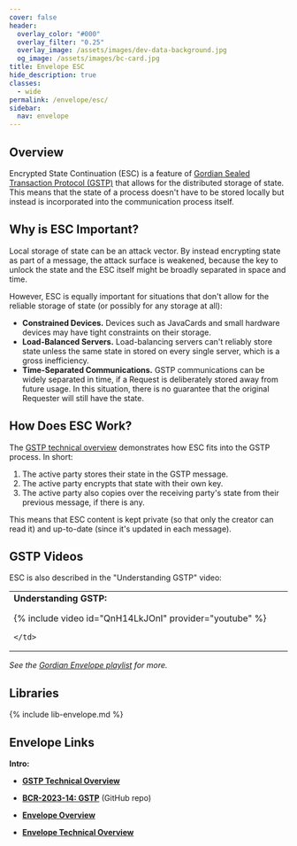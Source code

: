 ```yaml
---
cover: false
header:
  overlay_color: "#000"
  overlay_filter: "0.25"
  overlay_image: /assets/images/dev-data-background.jpg
  og_image: /assets/images/bc-card.jpg
title: Envelope ESC
hide_description: true
classes:
  - wide
permalink: /envelope/esc/
sidebar:
  nav: envelope
---
```


## Overview

Encrypted State Continuation (ESC) is a feature of [Gordian Sealed Transaction Protocol (GSTP)](/envelope/gstp) that allows for the distributed storage of state. This means that the state of a process doesn't have to be stored locally but instead is incorporated into the communication process itself.

## Why is ESC Important?

Local storage of state can be an attack vector. By instead encrypting state as part of a message, the attack surface is weakened, because the key to unlock the state and the ESC itself might be broadly separated in space and time.

However, ESC is equally important for situations that don't allow for the reliable storage of state (or possibly for any storage at all):

* **Constrained Devices.** Devices such as JavaCards and small hardware devices may have tight constraints on their storage.
* **Load-Balanced Servers.** Load-balancing servers can't reliably store state unless the same state in stored on every single server, which is a gross inefficiency. 
* **Time-Separated Communications.** GSTP communications can be widely separated in time, if a Request is deliberately stored away from future usage. In this situation, there is no guarantee that the original Requester will still have the state.
 
## How Does ESC Work?

The [GSTP technical overview](/envelope/gstp/tech/) demonstrates how ESC fits into the GSTP process. In short:

1. The active party stores their state in the GSTP message.
2. The active party encrypts that state with their own key.
3. The active party also copies over the receiving party's state from their previous message, if there is any.

This means that ESC content is kept private (so that only the creator can read it) and up-to-date (since it's updated in each message).

## GSTP Videos

ESC is also described in the "Understanding GSTP" video:

<table width="100%">
  <tr>
    <td width="640px">
      <b>Understanding GSTP:</b>

{% include video id="QnH14LkJOnI" provider="youtube" %}

    </td>    
  </tr>
</table>  

_See the [Gordian Envelope playlist](https://www.youtube.com/playlist?list=PLCkrqxOY1FbooYwJ7ZhpJ_QQk8Az1aCnG) for more._

## Libraries

{% include lib-envelope.md %}

## Envelope Links

**Intro:**

* [**GSTP Technical Overview**](/envelope/gstp/tech/)
* [**BCR-2023-14: GSTP**](https://github.com/BlockchainCommons/Research/blob/master/papers/bcr-2023-014-gstp.md) (GitHub repo)

* [**Envelope Overview**](/envelope/)
* [**Envelope Technical Overview**](/envelope/tech/)

